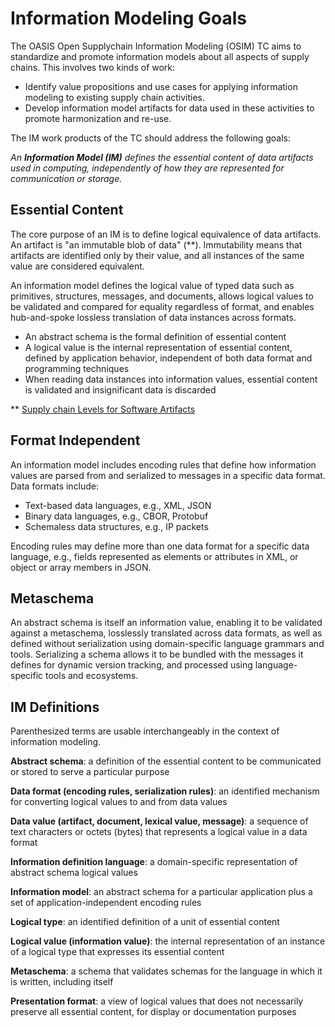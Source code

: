 # Information Modeling Goals
The OASIS Open Supplychain Information Modeling (OSIM) TC aims to standardize and
promote information models about all aspects of supply chains. This involves two kinds
of work:
* Identify value propositions and use cases for applying information modeling to existing
supply chain activities.
* Develop information model artifacts for data used in these activities to promote harmonization and re-use.

The IM work products of the TC should address the following goals:

*An **Information Model (IM)** defines the essential content of data artifacts used in computing,
independently of how they are represented for communication or storage.*

## Essential Content 
The core purpose of an IM is to define logical equivalence of data artifacts. An artifact is
"an immutable blob of data" (**). Immutability means that artifacts are identified only by their value,
and all instances of the same value are considered equivalent.

An information model defines the logical value of typed data such as primitives, structures, messages,
and documents, allows logical values to be validated and compared for equality regardless of format,
and enables hub-and-spoke lossless translation of data instances across formats. 
* An abstract schema is the formal definition of essential content 
* A logical value is the internal representation of essential content, defined by application
behavior, independent of both data format and programming techniques 
* When reading data instances into information values, essential content is validated and insignificant
data is discarded

** [Supply chain Levels for Software Artifacts](https://slsa.dev/spec/v1.0/terminology)

## Format Independent 
An information model includes encoding rules that define how information values are parsed from
and serialized to messages in a specific data format. Data formats include:
* Text-based data languages, e.g., XML, JSON 
* Binary data languages, e.g., CBOR, Protobuf 
* Schemaless data structures, e.g., IP packets 

Encoding rules may define more than one data format for a specific data language,
e.g., fields represented as elements or attributes in XML, or object or array members in JSON. 

## Metaschema 
An abstract schema is itself an information value, enabling it to be validated against
a metaschema, losslessly translated across data formats, as well as defined without
serialization using domain-specific language grammars and tools.
Serializing a schema allows it to be bundled with the messages it defines for dynamic
version tracking, and processed using language-specific tools and ecosystems.

## IM Definitions
Parenthesized terms are usable interchangeably in the context of information modeling.

**Abstract schema**: a definition of the essential content to be communicated or stored
to serve a particular purpose

**Data format (encoding rules, serialization rules)**: an identified mechanism for converting logical values
to and from data values

**Data value (artifact, document, lexical value, message)**: a sequence of text characters or octets (bytes)
that represents a logical value in a data format

**Information definition language**: a domain-specific representation of abstract schema logical values 

**Information model**: an abstract schema for a particular application plus a set of
application-independent encoding rules

**Logical type**: an identified definition of a unit of essential content 

**Logical value (information value)**: the internal representation of an instance of
a logical type that expresses its essential content 

**Metaschema**: a schema that validates schemas for the language in which it is written, including itself 

**Presentation format**: a view of logical values that does not necessarily preserve
all essential content, for display or documentation purposes
